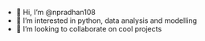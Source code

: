 - 👋 Hi, I’m @npradhan108
- 👀 I’m interested in python, data analysis and modelling
- 💞️ I’m looking to collaborate on cool projects


<!---
npradhan108/npradhan108 is a ✨ special ✨ repository because its `README.md` (this file) appears on your GitHub profile.
You can click the Preview link to take a look at your changes.
--->
